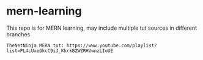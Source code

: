 # mern-learning
This repo is for MERN learning, may include multiple tut sources in different branches

`TheNetNinja MERN tut: https://www.youtube.com/playlist?list=PL4cUxeGkcC9iJ_KkrkBZWZRHVwnzLIoUE`